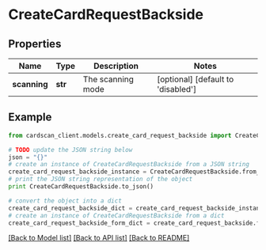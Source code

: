 # CreateCardRequestBackside


## Properties
Name | Type | Description | Notes
------------ | ------------- | ------------- | -------------
**scanning** | **str** | The scanning mode | [optional] [default to 'disabled']

## Example

```python
from cardscan_client.models.create_card_request_backside import CreateCardRequestBackside

# TODO update the JSON string below
json = "{}"
# create an instance of CreateCardRequestBackside from a JSON string
create_card_request_backside_instance = CreateCardRequestBackside.from_json(json)
# print the JSON string representation of the object
print CreateCardRequestBackside.to_json()

# convert the object into a dict
create_card_request_backside_dict = create_card_request_backside_instance.to_dict()
# create an instance of CreateCardRequestBackside from a dict
create_card_request_backside_form_dict = create_card_request_backside.from_dict(create_card_request_backside_dict)
```
[[Back to Model list]](../README.md#documentation-for-models) [[Back to API list]](../README.md#documentation-for-api-endpoints) [[Back to README]](../README.md)


